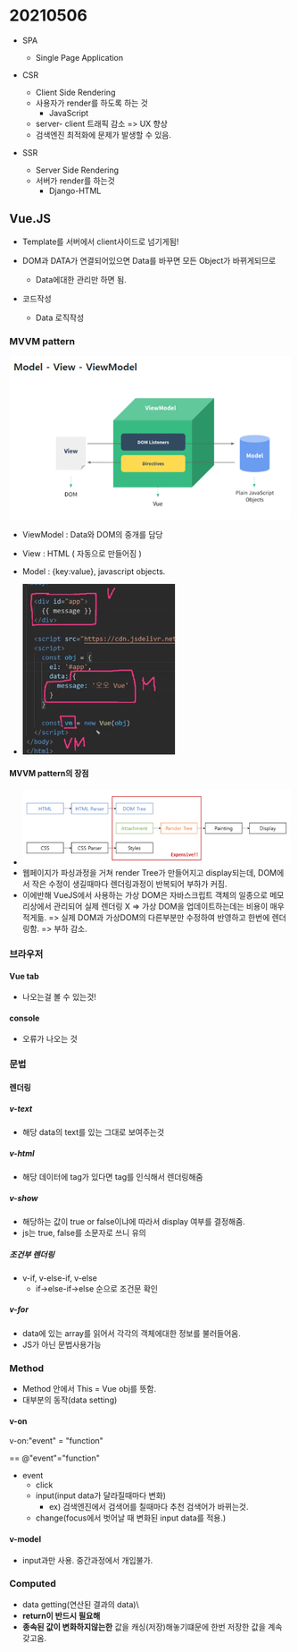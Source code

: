 # 20210506

- SPA
  - Single Page Application

- CSR
  - Client Side Rendering
  - 사용자가 render를 하도록 하는 것
    - JavaScript
  - server- client 트래픽 감소 => UX 향상
  - 검색엔진 최적화에 문제가 발생할 수 있음.
- SSR
  - Server Side Rendering
  - 서버가 render를 하는것
    - Django-HTML



## Vue.JS

- Template를 서버에서 client사이드로 넘기게됨!

- DOM과 DATA가 연결되어있으면 Data를 바꾸면 모든 Object가 바뀌게되므로
  - Data에대한 관리만 하면 됨.

- 코드작성
  - Data 로직작성
  
  

### MVVM pattern

![image-20210506173956851](2021_05_06.assets/image-20210506173956851.png)

- ViewModel : Data와 DOM의 중개를 담당
- View : HTML ( 자동으로 만들어짐 )
- Model : {key:value}, javascript objects.

- ![image-20210506112821748](2021_05_06.assets/image-20210506112821748.png)



#### MVVM pattern의 장점

- ![image-20210506173656141](2021_05_06.assets/image-20210506173656141.png)
- 웹페이지가 파싱과정을 거쳐 render Tree가 만들어지고 display되는데, DOM에서 작은 수정이 생길때마다 렌더링과정이 반복되어 부하가 커짐.
- 이에반해 VueJS에서 사용하는 가상 DOM은 자바스크립트 객체의 일종으로 메모리상에서 관리되어 실제 렌더링 X => 가상 DOM을 업데이트하는데는 비용이 매우 적게듦. => 실제 DOM과 가상DOM의 다른부분만 수정하여 반영하고 한번에 렌더링함. => 부하 감소.



### 브라우저

#### Vue tab

- 나오는걸 볼 수 있는것!

#### console

- 오류가 나오는 것



### 문법

#### 렌더링

##### v-text

- 해당 data의 text를 있는 그대로 보여주는것

##### v-html

- 해당 데이터에 tag가 있다면 tag를 인식해서 렌더링해줌

##### v-show

- 해당하는 값이 true or false이냐에 따라서 display 여부를 결정해줌.
- js는 true, false를 소문자로 쓰니 유의

##### 조건부 렌더링

- v-if, v-else-if, v-else
  - if->else-if->else 순으로 조건문 확인



##### v-for

- data에 있는 array를 읽어서 각각의 객체에대한 정보를 불러들어옴.
- JS가 아닌 문법사용가능



### Method

- Method 안에서 This = Vue obj를 뜻함.
- 대부분의 동작(data setting)

#### v-on

v-on:"event" = "function"

== @"event"="function"

- event
  - click
  - input(input data가 달라질때마다 변화)
    - ex) 검색엔진에서 검색어를 칠때마다 추천 검색어가 바뀌는것.
  - change(focus에서 벗어날 때 변화된 input data를 적용.)



#### v-model

- input과만 사용. 중간과정에서 개입불가.



### Computed

- data getting(연산된 결과의 data)\
- **return이 반드시 필요해**
- **종속된 값이 변화하지않는한** 값을 캐싱(저장)해놓기떄문에 한번 저장한 값을 계속 갖고옴.